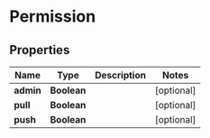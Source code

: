 # Permission

## Properties
Name | Type | Description | Notes
------------ | ------------- | ------------- | -------------
**admin** | **Boolean** |  |  [optional]
**pull** | **Boolean** |  |  [optional]
**push** | **Boolean** |  |  [optional]
